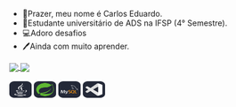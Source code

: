 <section>
  <ul>
    <li> 🙌Prazer, meu nome é Carlos Eduardo.</li>
    <li> 📖Estudante universitário de ADS na IFSP (4° Semestre).</li>
    <li> 💻Adoro desafios</li>
    <li> 🖊️Ainda com muito aprender.</li>
  </ul>
</section>
<!--![Anurag's GitHub stats](https://github-readme-stats.vercel.app/api?username=CarlosEDsl&show_icons=true&theme=radical)
[![Top Langs](https://github-readme-stats.vercel.app/api/top-langs/?username=CarlosEDsl&layout=compact)](https://github.com/anuraghazra/github-readme-stats)-->

<a href="https://github.com/anuraghazra/github-readme-stats">
  <img align="center" style="height: 180px" src="https://github-readme-stats.vercel.app/api?username=CarlosEDsl&show_icons=true&theme=radical" />
</a>
<a href="https://github.com/anuraghazra/convoychat">
  <img align="center" style="height: 180px" src="https://github-readme-stats.vercel.app/api/top-langs/?username=CarlosEDsl&layout=compact" />
</a>

<div style="display: inline_block"><br>
  <img align="center" alt="Rafa-Js" height="30" width="40" src="https://raw.githubusercontent.com/tandpfun/skill-icons/65dea6c4eaca7da319e552c09f4cf5a9a8dab2c8/icons/Java-Dark.svg">
  <img align="center" alt="Rafa-Ts" height="30" width="40" src="https://raw.githubusercontent.com/tandpfun/skill-icons/65dea6c4eaca7da319e552c09f4cf5a9a8dab2c8/icons/Spring-Dark.svg">
  <img align="center" alt="Rafa-React" height="30" width="40" src="https://raw.githubusercontent.com/tandpfun/skill-icons/65dea6c4eaca7da319e552c09f4cf5a9a8dab2c8/icons/MySQL-Dark.svg">
  <img align="center" alt="Rafa-HTML" height="30" width="40" src="https://raw.githubusercontent.com/tandpfun/skill-icons/65dea6c4eaca7da319e552c09f4cf5a9a8dab2c8/icons/VSCode-Dark.svg">
  
